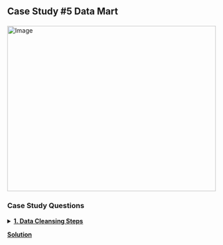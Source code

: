 ## <p align ='left'>Case Study #5 Data Mart</p>

<img src="https://8weeksqlchallenge.com/images/case-study-designs/5.png" alt="Image" width="480" height="380">

### Case Study Questions
<details><summary><a href=""><b>1. Data Cleansing Steps</b></a></summary>
In a single query, perform the following operations and generate a new table in the data_mart schema named clean_weekly_sales:

1.  Convert the week_date to a DATE format

2.  Add a week_number as the second column for each week_date value, for example any value from the 1st of January to 7th of January will be 1, 8th to 14th will be 2 etc

3.  Add a month_number with the calendar month for each week_date value as the 3rd column

4.  Add a calendar_year column as the 4th column containing either 2018, 2019 or 2020 values

5.  Add a new column called age_band after the original segment column using the following mapping on the number inside the segment value

|segment|age_band|
|-------|-------:|
|1|	Young Adults
|2|	Middle Aged
|3 or 4|	Retirees

6.  Add a new demographic column using the following mapping for the first letter in the segment values

|segment|demographic|
|-------|----------:|
|C|Couples
|F|Families

8.  Ensure all null string values with an "unknown" string value in the original segment column as well as the new age_band and demographic columns

9.  Generate a new avg_transaction column as the sales value divided by transactions rounded to 2 decimal places for each record
</details>

<b>[Solution]()</b>
